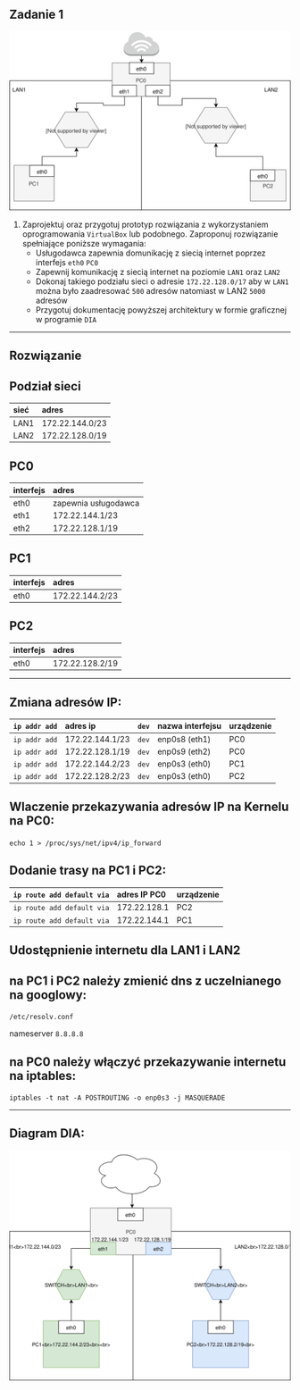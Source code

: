 Zadanie 1
---------

![zadanie 1](zadanie-1.svg)

1. Zaprojektuj oraz przygotuj prototyp rozwiązania z wykorzystaniem oprogramowania ``VirtualBox`` lub podobnego. 
Zaproponuj rozwiązanie spełniające poniższe wymagania:
   * Usługodawca zapewnia domunikację z siecią internet poprzez interfejs ``eth0`` ``PC0``
   * Zapewnij komunikację z siecią internet na poziomie ``LAN1`` oraz ``LAN2``
   * Dokonaj takiego podziału sieci o adresie ``172.22.128.0/17`` aby w ``LAN1`` można było zaadresować ``500`` adresów natomiast w LAN2 ``5000`` adresów    
   * Przygotuj dokumentację powyższej architektury w formie graficznej w programie ``DIA``
   
----------------
 
Rozwiązanie
--------------

Podział sieci
-------------
| sieć | adres |
|:-----|:------|
| LAN1 | 172.22.144.0/23 |
| LAN2 | 172.22.128.0/19 |


PC0
---
|  interfejs   | adres  |
|:-------------| :------| 
| eth0 | zapewnia usługodawca |
| eth1 | 172.22.144.1/23  |
| eth2 | 172.22.128.1/19  |

PC1
---
|  interfejs   | adres  |
|:-------------| :------| 
| eth0 | 172.22.144.2/23 |

PC2
---
|  interfejs   | adres  |
|:-------------| :------| 
| eth0 | 172.22.128.2/19 |

--------------

Zmiana adresów IP:
------------------
|``ip addr add``|adres ip|``dev``|nazwa interfejsu|urządzenie|
|:------------- |:-------|:------|:---------------|:---------|
|``ip addr add``|172.22.144.1/23|``dev``|enp0s8 (eth1)|PC0|
|``ip addr add``|172.22.128.1/19|``dev``|enp0s9 (eth2)|PC0|
|``ip addr add``|172.22.144.2/23|``dev``|enp0s3 (eth0)|PC1|
|``ip addr add``|172.22.128.2/23|``dev``|enp0s3 (eth0)|PC2|

Wlaczenie przekazywania adresów IP na Kernelu na PC0:
-------------------------------
``echo 1 > /proc/sys/net/ipv4/ip_forward``

Dodanie trasy na PC1 i PC2:  
-------------------------------
|``ip route add default via``|adres IP PC0|urządzenie|
|:---------------------------|:-----------|:---------|
|``ip route add default via``|172.22.128.1|PC2|
|``ip route add default via``|172.22.144.1|PC1|

Udostępnienie internetu dla LAN1 i LAN2
--
na PC1 i PC2 należy zmienić dns z uczelnianego na googlowy:
--
``/etc/resolv.conf`` 

nameserver ``8.8.8.8``

na PC0 należy włączyć przekazywanie internetu na iptables:
--
``iptables -t nat -A POSTROUTING -o enp0s3 -j MASQUERADE``

------------------------------------------------------
Diagram DIA:
------------
![Zadanie1](Zadanie1.svg)
